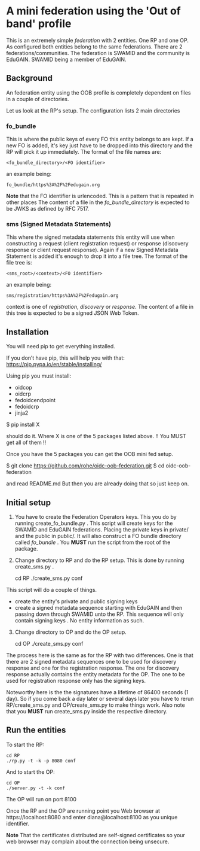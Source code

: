 # A mini federation using the 'Out of band' profile

This is an extremely simple *federation* with 2 entities. 
One RP and one OP.
As configured both entities belong to the same federations.
There are 2 federations/communities.
The federation is SWAMID and the community is EduGAIN. SWAMID being a member
of EduGAIN.

## Background

An federation entity using the OOB profile is completely dependent on files
in a couple of directories.

Let us look at the RP's setup. The configuration lists 2 main directories

### fo_bundle 

This is where the public keys of every FO this entity belongs to 
are kept. If a new FO is added, it's key just have to be dropped into this
directory and the RP will pick it up immediately. The format of the file
names are:

    <fo_bundle_directory>/<FO identifier>
    
an example being:

    fo_bundle/https%3A%2F%2Fedugain.org  

**Note** that the FO identifier is urlencoded. This is a pattern that is
repeated in other places
The content of a file in the *fo_bundle_directory* is expected to be JWKS
as defined by RFC 7517.

### sms (Signed Metadata Statements)

This where the signed metadata statements this entity will use when constructing
a request (client registration request) or response (discovery response or
client request response). Again if a new Signed Metadata Statement is added 
it's enough to drop it into a file tree. The format of the file tree is:

    <sms_root>/<context>/<FO identifier>
    
an example being:

    sms/registration/https%3A%2F%2Fedugain.org

context is one of *registration*, *discovery* or *response*.
The content of a file in this tree is expected to be a signed JSON Web Token.
 
## Installation

You will need pip to get everything installed.

If you don’t have pip, this will help you with that: https://pip.pypa.io/en/stable/installing/

Using pip you must install:
 - oidcop
 - oidcrp
 - fedoidcendpoint
 - fedoidcrp
 - jinja2

$ pip install X

should do it. Where X is one of the 5 packages listed above.
!! You MUST get all of them !!

Once you have the 5 packages you can get the OOB mini fed setup.

$ git clone https://github.com/rohe/oidc-oob-federation.git
$ cd oidc-oob-federation

and read README.md 
But then you are already doing that so just keep on.

## Initial setup

1. You have to create the Federation Operators keys. This you do by running
create_fo_bundle.py . This script will create keys for the SWAMID and EduGAIN
federations. Placing the private keys in private/<FO name> and the public in
public/<FO name>. It will also construct a FO bundle directory called 
*fo_bundle* . You **MUST** run the script from the root of the package.

2. Change directory to RP and do the RP setup. This is done by running 
create_sms.py . 

    cd RP
    ./create_sms.py conf
    
This script will do a couple of things.
- create the entity's private and public signing keys
- create a signed metadata sequence starting with EduGAIN and then passing 
down through SWAMID unto the RP. This sequence will only contain signing keys
. No entity information as such.

3. Change directory to OP and do the OP setup. 

    cd OP
    ./create_sms.py conf 
    
The process here is the same 
as for the RP with two differences. One is that there are 2 signed metadata 
sequences one to be used for discovery response and one for the registration 
response. The one for discovery response actually contains the entity 
metadata for the OP. The one to be used for registration response only has 
the signing keys.

Noteworthy here is the the signatures have a lifetime of 86400 seconds (1 day).
So if you come back a day later or several days later you have to rerun 
RP/create_sms.py and OP/create_sms.py to make things work.
Also note that you **MUST** run create_sms.py inside the respective directory.

## Run the entities

To start the RP:

    cd RP
    ./rp.py -t -k -p 8080 conf

And to start the OP:

    cd OP
    ./server.py -t -k conf
    
The OP will run on port 8100

Once the RP and the OP are running point you Web browser at 
https://localhost:8080 and enter diana@localhost:8100 as you unique identifier.

**Note** That the certificates distributed are self-signed certificates so
your web browser may complain about the connection being unsecure.
 
